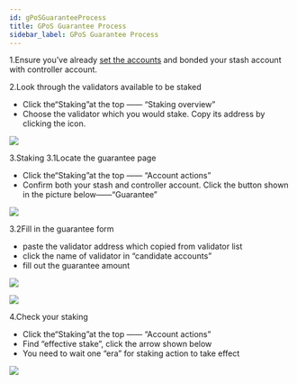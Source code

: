 ```yaml
---
id: gPoSGuaranteeProcess
title: GPoS Guarantee Process
sidebar_label: GPoS Guarantee Process
---
```


1.Ensure you’ve already [set the accounts](crust-account.md) and bonded your stash account with controller account. 

2.Look through the validators available to be staked

* Click the“Staking”at the top —— “Staking overview”
* Choose the validator which you would stake. Copy its address by clicking the icon.

![](https://crust-data.oss-cn-shanghai.aliyuncs.com/wiki/maxwell/staking/copyaddr.png)

3.Staking 
3.1Locate the guarantee page

* Click the“Staking”at the top —— “Account actions”
* Confirm both your stash and controller account. Click the button shown in the picture below——“Guarantee”

![](https://crust-data.oss-cn-shanghai.aliyuncs.com/wiki/maxwell/staking/guarantee.png)
  
3.2Fill in the guarantee form

* paste the validator address which copied from validator list
* click the name of validator in “candidate accounts”
* fill out the guarantee amount
  
![](https://crust-data.oss-cn-shanghai.aliyuncs.com/wiki/maxwell/staking/guarantee2.png)

![](https://crust-data.oss-cn-shanghai.aliyuncs.com/wiki/maxwell/staking/amount.png)

4.Check your staking

* Click the“Staking”at the top —— “Account actions”
* Find “effective stake”, click the arrow shown below
* You need to wait one “era” for staking action to take effect
  

![](https://crust-data.oss-cn-shanghai.aliyuncs.com/wiki/maxwell/staking/staked.png)


